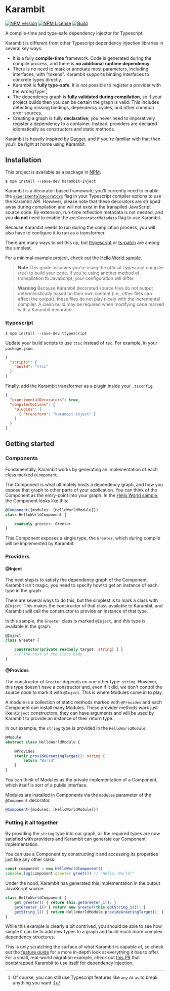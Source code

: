 # Karambit

[![NPM version](https://badge.fury.io/js/karambit-inject.svg)](https://www.npmjs.com/package/karambit-inject)
[![NPM License](https://img.shields.io/npm/l/karambit-inject)](LICENSE.txt)
[![Build](https://github.com/DevPrice/karambit/actions/workflows/build.yml/badge.svg)](https://github.com/DevPrice/karambit/actions/workflows/build.yml)

A compile-time and type-safe dependency injector for Typescript.

Karambit is different from other Typescript dependency injection libraries in several key ways:
* It is a fully **compile-time** framework. Code is generated during the compile process, and there is **no additional runtime dependency**.
* There is no need to mark or annotate most parameters, including interfaces, with "tokens". Karambit supports binding interfaces to concrete types directly.
* Karambit is **fully type-safe**. It is not possible to register a provider with the wrong type.[^1]
* The dependency graph is **fully validated during compilation**, so if your project builds then you can be certain the graph is valid. This includes detecting missing bindings, dependency cycles, and other common error sources.
* Creating a graph is fully **declarative**; you never need to imperatively register a dependency to a container. Instead, providers are declared idiomatically as constructors and static methods.

Karambit is heavily inspired by [Dagger](https://github.com/google/dagger/), and if you're familiar with that then you'll be right at home using Karambit.

[^1]: Of course, you can still use Typescript features like `any` or `as` to break anything you want :)

## Installation

This project is available as a package in [NPM](https://www.npmjs.com/package/karambit-inject).

```
$ npm install --save-dev karambit-inject
```

Karambit is a decorator-based framework; you'll currently need to enable the [`experimentalDecorators`](https://www.typescriptlang.org/tsconfig#experimentalDecorators) flag in your Typescript compiler options to use the Karambit API. However, please note that these decorators are stripped away during compilation and will not exist in the transpiled JavaScript source code. By extension, run-time reflection metadata is not needed, and you **do not** need to enable the `emitDecoratorMetadata` flag to use Karambit. 

Because Karambit needs to run during the compilation process, you will also have to configure it to run as a transformer.

There are many ways to set this up, but [ttypescript](https://github.com/cevek/ttypescript) or [ts-patch](https://github.com/nonara/ts-patch) are among the simplest.

For a minimal example project, check out the [Hello World sample](samples/hello_world).

> **Note**
> This guide assumes you're using the official Typescript compiler (`tsc`) to build your code. If you're using another method of transpilation to JavaScript, your configuration will differ.

> **Warning**
> Because Karambit decorated source files do not output deterministically based on their own content (i.e., other files can affect the output), these files do not play nicely with the incremental compiler. A clean build may be required when modifying code marked with a Karambit decorator.

### ttypescript

```
$ npm install --save-dev ttypescript
```

Update your build scripts to use `ttsc` instead of `tsc`. For example, in your `package.json`:

```json
{
  "scripts": {
    "build": "ttsc"
  }
}
```

Finally, add the Karambit transformer as a plugin inside your `.tsconfig`:

```json
{
  "experimentalDecorators": true,
  "compilerOptions": {
    "plugins": [
      { "transform": "karambit-inject" }
    ]
  }
}
```

## Getting started

### Components

Fundamentally, Karambit works by generating an implementation of each class marked `@Component`.

The Component is what ultimately hosts a dependency graph, and how you expose that graph to other parts of your application. You can think of the Component as the entry-point into your graph. In the [Hello World sample](samples/hello_world), the Component looks like this:

```typescript
@Component({modules: [HelloWorldModule]})
class HelloWorldComponent {

    readonly greeter: Greeter
}
```

This Component exposes a single type, the `Greeter`, which during compile will be implemented by Karambit.

### Providers

#### @Inject

The next step is to satisfy the dependency graph of the Component. Karambit isn't magic; you need to specify how to get an instance of each type in the graph.

There are several ways to do this, but the simplest is to mark a class with `@Inject`. This makes the constructor of that class available to Karambit, and Karambit will call the constructor to provide an instance of that type.

In this sample, the `Greeter` class is marked `@Inject`, and this type is available in the graph.

```typescript
@Inject
class Greeter {

    constructor(private readonly target: string) { }
    /// the rest of the class body...
}
```

#### @Provides

The constructor of `Greeter` depends on one other type: `string`. However, this type doesn't have a constructor and, even if it did, we don't control the source code to mark it with `@Inject`.  This is where Modules come in to play.

A module is a collection of static methods marked with `@Provides` and each Component can install many Modules. These provider methods work just like `@Inject` constructors; they can have arguments and will be used by Karambit to provide an instance of their return type.

In our example, the `string` type is provided in the `HelloWorldModule`:

```typescript
@Module
abstract class HelloWorldModule {

    @Provides
    static provideGreetingTarget(): string {
        return "World"
    }
}
```

You can think of Modules as the private implementation of a Component, which itself is sort of a public interface.

Modules are installed in Components via the `modules` parameter of the `@Component` decorator.

```typescript
@Component({modules: [HelloWorldModule]})
```

### Putting it all together

By providing the `string` type into our graph, all the required types are now satisfied with providers and Karambit can generate our Component implementation.

You can use a Component by constructing it and accessing its properties just like any other class:

```typescript
const component = new HelloWorldComponent()
console.log(component.greeter.greet()) // "Hello, World!"
```

Under the hood, Karambit has generated this implementation in the output JavaScript source:

```javascript
class HelloWorldComponent {
    get greeter() { return this.getGreeter_1(); }
    getGreeter_1() { return new Greeter(this.getString_1()); }
    getString_1() { return HelloWorldModule.provideGreetingTarget(); }
}
```

While this example is clearly a bit contrived, you should be able to see how simple it can be to add new types to a graph and build much more complex dependency structures.

This is only scratching the surface of what Karambit is capable of, so check out the [feature guide](FEATURES.md) for a more in-depth look at everything it has to offer. For a small, real-world migration example, check out [this PR](https://github.com/DevPrice/karambit/pull/1) that bootstrapped Karambit to use itself for dependency injection.
